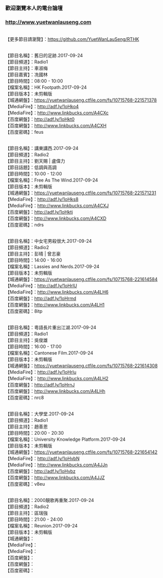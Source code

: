 ### 歡迎瀏覽本人的電台論壇
### http://www.yuetwanlauseng.com

<br>【更多節目請瀏覽】：https://github.com/YuetWanLauSeng/RTHK

<br>【節目名稱】：舊日的足跡.2017-09-24
<br>【節目頻道】：Radio1
<br>【節目主持】：車淑梅
<br>【節目嘉賓】：冼國林
<br>【節目時間】：08:00 - 10:00
<br>【檔案名稱】：HK Footpath.2017-09-24
<br>【節目版本】：未剪輯版
<br>【城通網盤】：https://yuetwanlauseng.ctfile.com/fs/10715768-221571378
<br>【MediaFire】：http://adf.ly/1oHko4
<br>【MediaFire】：http://www.linkbucks.com/A4CXc
<br>【百度網盤】：http://adf.ly/1oHkt0
<br>【百度網盤】：http://www.linkbucks.com/A4CXH
<br>【百度密碼】：feus

<br>【節目名稱】：講東講西.2017-09-24
<br>【節目頻道】：Radio2
<br>【節目主持】：劉天賜 | 盧偉力
<br>【節目話題】：低調與高調
<br>【節目時間】：10:00 - 12:00
<br>【檔案名稱】：Free As The Wind.2017-09-24
<br>【節目版本】：未剪輯版
<br>【城通網盤】：https://yuetwanlauseng.ctfile.com/fs/10715768-221571231
<br>【MediaFire】：http://adf.ly/1oHks8
<br>【MediaFire】：http://www.linkbucks.com/A4CXJ
<br>【百度網盤】：http://adf.ly/1oHktj
<br>【百度網盤】：http://www.linkbucks.com/A4CXD
<br>【百度密碼】：ndrs

<br>【節目名稱】：中女宅男殺很大.2017-09-24
<br>【節目頻道】：Radio2
<br>【節目主持】：彭晴 | 曾志豪
<br>【節目時間】：14:00 - 16:00
<br>【檔案名稱】：Lassies and Nerds.2017-09-24
<br>【節目版本】：未剪輯版
<br>【城通網盤】：https://yuetwanlauseng.ctfile.com/fs/10715768-221614584
<br>【MediaFire】：http://adf.ly/1oHrlU
<br>【MediaFire】：http://www.linkbucks.com/A4LH6
<br>【百度網盤】：http://adf.ly/1oHrmd
<br>【百度網盤】：http://www.linkbucks.com/A4LH1
<br>【百度密碼】：8itp

<br>【節目名稱】：粵語長片重出江湖.2017-09-24
<br>【節目頻道】：Radio1
<br>【節目主持】：吳俊雄
<br>【節目時間】：16:00 - 17:00
<br>【檔案名稱】：Cantonese Film.2017-09-24
<br>【節目版本】：未剪輯版
<br>【城通網盤】：https://yuetwanlauseng.ctfile.com/fs/10715768-221614308
<br>【MediaFire】：http://adf.ly/1oHrlu
<br>【MediaFire】：http://www.linkbucks.com/A4LH2
<br>【百度網盤】：http://adf.ly/1oHrnJ
<br>【百度網盤】：http://www.linkbucks.com/A4LHh
<br>【百度密碼】：nrc8

<br>【節目名稱】：大學堂.2017-09-24
<br>【節目頻道】：Radio1
<br>【節目主持】：趙善恩
<br>【節目時間】：20:00 - 20:30
<br>【檔案名稱】：University Knowledge Platform.2017-09-24
<br>【節目版本】：未剪輯版
<br>【城通網盤】：https://yuetwanlauseng.ctfile.com/fs/10715768-221654142
<br>【MediaFire】：http://adf.ly/1oHvbN
<br>【MediaFire】：http://www.linkbucks.com/A4JJn
<br>【百度網盤】：http://adf.ly/1oHvbz
<br>【百度網盤】：http://www.linkbucks.com/A4JJZ
<br>【百度密碼】：v8eu

<br>【節目名稱】：2000靚歌再重聚.2017-09-24
<br>【節目頻道】：Radio2
<br>【節目主持】：區瑞強
<br>【節目時間】：21:00 - 24:00
<br>【檔案名稱】：Reunion.2017-09-24
<br>【節目版本】：未剪輯版
<br>【城通網盤】：
<br>【MediaFire】：
<br>【MediaFire】：
<br>【百度網盤】：
<br>【百度網盤】：
<br>【百度密碼】：
